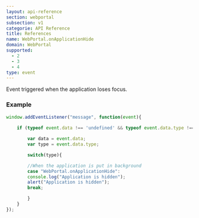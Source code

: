```yaml
---
layout: api-reference
section: webportal
subsection: v1
categorie: API Reference
title: References
name: WebPortal.onApplicationHide
domain: WebPortal
supported:
  - 2
  - 3
  - 4
type: event
---
```


Event triggered when the application loses focus.

### Example

```javascript
window.addEventListener("message", function(event){
	
	if (typeof event.data !== 'undefined' && typeof event.data.type !== 'undefined' ){

	    var data = event.data;
	    var type = event.data.type;

	    switch(type){

		//When the application is put in background    
	    case "WebPortal.onApplicationHide":  
		console.log("Application is hidden");
		alert("Application is hidden");
		break;

	    }
	}
});
```
